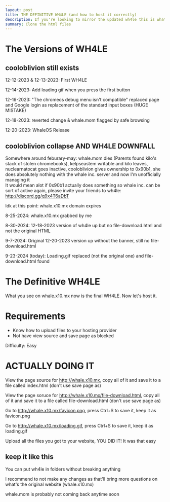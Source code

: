 ```yaml
---
layout: post
title: THE DEFINITIVE WH4LE (and how to host it correctly)
description: ‎If you're looking to mirror the updated wh4le this is what you want.
summary: ‎Clone the html files
---
```


# The Versions of WH4LE
## cooloblivion still exists
12-12-2023 & 12-13-2023: First WH4LE

12-14-2023: Add loading gif when you press the first button

12-16-2023: "The chromeos debug menu isn't compatible" replaced page and Google login as replacement of the standard input boxes (HUGE MISTAKE)

12-18-2023: reverted change & whale.mom flagged by safe browsing

12-20-2023: WhaleOS Release
## cooloblivion collapse AND WH4LE DOWNFALL
Somewhere around feburary-may: whale.mom dies (Parents found kilo's stack of stolen chromebooks), kelpseastem writable and kilo leaves, nuclearnatocat goes inactive, cooloblivion gives ownership to 0x90b1, she does absolutely nothing with the whale inc. server and now I'm unofficially managing it<br>
It would mean alot if 0x90b1 actually does something so whale inc. can be sort of active again, please invite your friends to wh4le: http://discord.gg/q9x4T6aDbT

Idk at this point: whale.x10.mx domain expires

8-25-2024: whale.x10.mx grabbed by me

8-30-2024: 12-18-2023 version of wh4le up but no file-download.html and not the original HTML

9-7-2024: Original 12-20-2023 version up without the banner, still no file-download.html

9-23-2024 (today): Loading.gif replaced (not the original one) and file-download.html found
# The Definitive WH4LE
What you see on whale.x10.mx now is the final WH4LE. Now let's host it.
# Requirements
* Know how to upload files to your hosting provider
* Not have view source and save page as blocked

Difficulty: Easy
# ACTUALLY DOING IT
View the page source for http://whale.x10.mx, copy all of it and save it to a file called index.html (don't use save page as)

VIew the page soruce for http://whale.x10.mx/file-download.html, copy all of it and save it to a file called file-download.html (don't use save page as)

Go to http://whale.x10.mx/favicon.png, press Ctrl+S to save it, keep it as favicon.png

Go to http://whale.x10.mx/loading.gif, press Ctrl+S to save it, keep it as loading.gif

Upload all the files you got to your website, YOU DID IT! It was that easy

## keep it like this
You can put wh4le in folders without breaking anything

I recommend to not make any changes as that'll bring more questions on what's the original website (whale.x10.mx)

whale.mom is probably not coming back anytime soon
